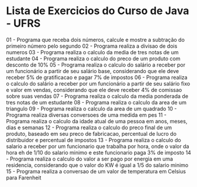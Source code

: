 # Lista de Exercicios do Curso de Java - UFRS
01 - Programa que receba dois números, calcule e mostre a subtração do primeiro número pelo segundo
02 - Programa realiza a divisao de dois numeros
03 - Programa realiza o calculo da media de tres notas de um estudante
04 - Programa realiza o calculo do preco de um produto com desconto de 10%
05 - Programa realiza o calculo do salário a receber por um funcionário a partir de seu salário base, considerando que ele deve receber 5% de gratificacao e pagar 7% de impostos
06 - Programa realiza o calculo do salário a receber por um funcionário a partir de seu salário fixo e valor em vendas, considerando que ele deve receber 4% de comissao sobre suas vendas
07 - Programa realiza o calculo da media ponderada de tres notas de um estudante
08 - Programa realiza o calculo da area de um triangulo
09 - Programa realiza o calculo da area de um quadrado
10 - Programa realiza diversas conversoes de uma medida em pes
11 - Programa realiza o calculo da idade atual de uma pessoa em anos, meses, dias e semanas
12 - Programa realiza o calculo do preco final de um produto, baseado em seu preco de fabricacao, percentual de lucro do distribuidor e percentual de impostos
13 - Programa realiza o calculo do salario a receber por um funcionario que trabalha por hora, onde o valor da hora eh de 1/10 do salario minimo e este funcionario paga 3% de imposto
14 - Programa realiza o calculo do valor a ser pago por energia em uma residencia, considerando que o valor do KW é igual a 1/5 do salario minimo
15 - Programa realiza a conversao de um valor de temperatura em Celsius para Farenheit
